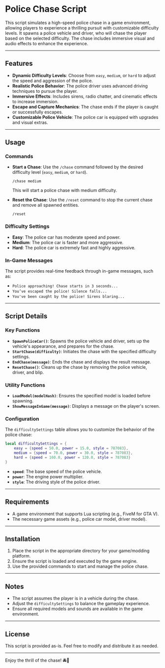 # Police Chase Script

This script simulates a high-speed police chase in a game environment, allowing players to experience a thrilling pursuit with customizable difficulty levels. It spawns a police vehicle and driver, who will chase the player based on the selected difficulty. The chase includes immersive visual and audio effects to enhance the experience.

---

## Features

- **Dynamic Difficulty Levels**: Choose from `easy`, `medium`, or `hard` to adjust the speed and aggression of the police.
- **Realistic Police Behavior**: The police driver uses advanced driving techniques to pursue the player.
- **Immersive Effects**: Includes sirens, radio chatter, and cinematic effects to increase immersion.
- **Escape and Capture Mechanics**: The chase ends if the player is caught or successfully escapes.
- **Customizable Police Vehicle**: The police car is equipped with upgrades and visual extras.

---

## Usage

### Commands

- **Start a Chase**: Use the `/chase` command followed by the desired difficulty level (`easy`, `medium`, or `hard`).
  ```plaintext
  /chase medium
  ```
  This will start a police chase with medium difficulty.

- **Reset the Chase**: Use the `/reset` command to stop the current chase and remove all spawned entities.
  ```plaintext
  /reset
  ```

### Difficulty Settings

- **Easy**: The police car has moderate speed and power.
- **Medium**: The police car is faster and more aggressive.
- **Hard**: The police car is extremely fast and highly aggressive.

### In-Game Messages

The script provides real-time feedback through in-game messages, such as:

- `Police approaching! Chase starts in 3 seconds...`
- `You’ve escaped the police! Silence falls...`
- `You've been caught by the police! Sirens blaring...`

---

## Script Details

### Key Functions

- **`SpawnPoliceCar()`**: Spawns the police vehicle and driver, sets up the vehicle's appearance, and prepares for the chase.
- **`StartChase(difficulty)`**: Initiates the chase with the specified difficulty settings.
- **`EndChase(message)`**: Ends the chase and displays the result message.
- **`ResetChase()`**: Cleans up the chase by removing the police vehicle, driver, and blip.

### Utility Functions

- **`LoadModel(modelHash)`**: Ensures the specified model is loaded before spawning.
- **`ShowMessageInGame(message)`**: Displays a message on the player's screen.

### Configuration

The `difficultySettings` table allows you to customize the behavior of the police chase:

```lua
local difficultySettings = {
    easy = {speed = 50.0, power = 15.0, style = 787083},
    medium = {speed = 70.0, power = 30.0, style = 787083},
    hard = {speed = 160.0, power = 120.0, style = 787083}
}
```

- **`speed`**: The base speed of the police vehicle.
- **`power`**: The engine power multiplier.
- **`style`**: The driving style of the police driver.

---

## Requirements

- A game environment that supports Lua scripting (e.g., FiveM for GTA V).
- The necessary game assets (e.g., police car model, driver model).

---

## Installation

1. Place the script in the appropriate directory for your game/modding platform.
2. Ensure the script is loaded and executed by the game engine.
3. Use the provided commands to start and manage the police chase.

---

## Notes

- The script assumes the player is in a vehicle during the chase.
- Adjust the `difficultySettings` to balance the gameplay experience.
- Ensure all required models and sounds are available in the game environment.

---

## License

This script is provided as-is. Feel free to modify and distribute it as needed.

---

Enjoy the thrill of the chase! 🚔💨
